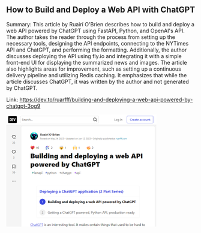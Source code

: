 ## How to Build and Deploy a Web API with ChatGPT
Summary: This article by Ruairí O'Brien describes how to build and deploy a web API powered by ChatGPT using FastAPI, Python, and OpenAI's API. The author takes the reader through the process from setting up the necessary tools, designing the API endpoints, connecting to the NYTimes API and ChatGPT, and performing the formatting. Additionally, the author discusses deploying the API using fly.io and integrating it with a simple front-end UI for displaying the summarized news and images. The article also highlights areas for improvement, such as setting up a continuous delivery pipeline and utilizing Redis caching. It emphasizes that while the article discusses ChatGPT, it was written by the author and not generated by ChatGPT.

Link: https://dev.to/ruarfff/building-and-deploying-a-web-api-powered-by-chatgpt-3og9

<img src="/img/a08cabcf-2f92-4ae8-bd34-58b068f45142.png" width="400" />
<br/><br/>
